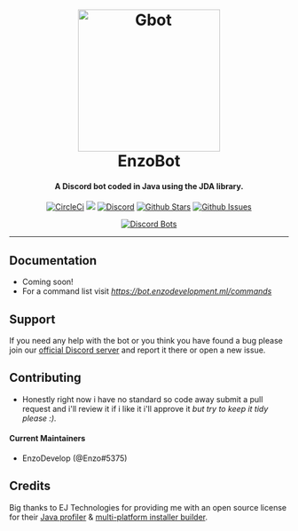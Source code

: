 <h1 align="center">
    <a href="https://discord.gg/f43DKbA"><img src="https://cdn.discordapp.com/attachments/332888740584488961/467343376732127239/Enzo_bot_Logo_png_3.png" width="256px" alt="Gbot"></a>
  <br>
    EnzoBot
  <br>
 </h1>
<h4 align="center">A Discord bot coded in Java using the JDA library.</h4>
  <p align="center">
    <a href="https://circleci.com/gh/EnzoDevelop/EnzoBot" target="_blank"><img src="https://circleci.com/gh/EnzoDevelop/EnzoBot/tree/master.svg?style=shield" alt="CircleCi"></a>
    <a href="https://www.codacy.com/app/EnzoDevelop/EnzoBot?utm_source=github.com&amp;utm_medium=referral&amp;utm_content=EnzoDevelop/EnziBot&amp;utm_campaign=Badge_Grade" target="_blank"><img src="https://api.codacy.com/project/badge/Grade/b8c919e9ca57432f95b19811fec8f76d"></a>
      <a href="https://discord.gg/f43DKbA" target="_blank"><img src="https://discordapp.com/api/guilds/367273834128080898/embed.png" alt="Discord"></a>
    <a href="https://github.com/EnzoDevelop/EnzoBot/blob/master" target="_blank"><img src="https://img.shields.io/github/stars/EnzoDevelop/EnzoBot.svg?style=social&label=Star" alt="Github Stars"></a>
    <a href="https://github.com/EnzoDevelop/EnzoBot/issues" target="_blank"><img src="https://img.shields.io/github/issues-raw/EnzoDevelop/EnzoBot.svg?style=flat-square)" alt="Github Issues"></a>
  </p>
  <p align="center">
    <a href="https://discordbots.org/bot/391558265265192961">
          <img src="https://discordbots.org/api/widget/391558265265192961.svg" alt="Discord Bots" />
        </a>
  </p>
  
-------------------

## Documentation
* Coming soon!
* For a command list visit *https://bot.enzodevelopment.ml/commands*

## Support

If you need any help with the bot or you think you have found a bug please join our [official Discord server](https://discord.gg/f43DKbA) and report it there or open a new issue.

## Contributing 
* Honestly right now i have no standard so code away submit a pull request and i'll review it if i like it i'll approve it
*but try to keep it tidy please :).*

#### **Current Maintainers**

* EnzoDevelop (@Enzo#5375) 

## Credits

Big thanks to EJ Technologies for providing me with an open source license for their [Java profiler](https://www.ej-technologies.com/products/jprofiler/overview.html) & [multi-platform installer builder](https://www.ej-technologies.com/products/install4j/overview.html).
